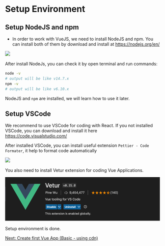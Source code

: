 # Setup Environment

## Setup NodeJS and npm

- In order to work with VueJS, we need to install NodeJS and npm. You can install both of them by download and install at https://nodejs.org/en/

![](./images/download_nodejs.png)

After install NodeJs, you can check it by open terminal and run commands:

```sh
node -v
# output will be like v14.7.x
npm -v
# output will be like v6.10.x
```

NodeJS and `npm` are installed, we will learn how to use it later.

## Setup VSCode

We recommend to use VSCode for coding with React. If you not installed VSCode, you can download and install it here https://code.visualstudio.com/

After installed VSCode, you can install useful extension `Pettier - Code Formater`, it help to format code automatically

![](./images/pretty_extension.png)

You also need to install Vetur extension for coding Vue Applications.


![](./images/vetur_ext.png)


Setup environment is done.

[Next: Create first Vue App (Basic - using cdn)](./create-vue-app.md)
